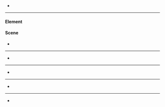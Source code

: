 <f-slider title="rotation" set="r"/>

<f-slider title="scale" set="s" value="1" from="0.1" to="4"/>

<f-slider title="distance" set="d" value="0" from="-50" to="50" integer />

-

<f-artboard grid step="100" style="background: white">
  <f-group v-for="y in range(0,5)">
    <f-group v-for="x in range(0,5)" :position="[x * 100,y * 100]">
		<f-group
      :position="[get('d'),-get('d')][x % 2]"
      :rotation="get('r')"
      :scale="[[1,-1][x % 2] * get('s',1),[1,-1][y % 2] * get('s',1)]"
      style="transform-origin: 50px 50px"
      :opacity="[1,0.5][y % 2]"
    >
      <f-letter />
    </f-group>
  </f-group>
</f-artboard>

<f-artboard grid step="100" style="background: white">
  <f-group v-for="y in range(0,5)">
		<f-group
      v-for="x in range(0,5)"
      :position="[x * 100,y * 100]"
      :rotation="get('r')"
      :scale="get('s')"
      style="transform-origin: 50px 50px"
    >
      <f-letter />
    </f-group>
  </group>
</f-artboard>

---

#### Element

<f-slider title="Element rotation" set="r3" to="180" />

<f-slider title="Element scale" set="s3" value="1" from="0.1" to="4"/>

#### Scene

<f-slider title="Scene rotation" set="rx3" value="-45" from="-90" to="0" />

<f-slider title="Scene rotation" set="rz3" value="0" from="-90" to="0" />

-

<f-scene3 webgl width="600" height="600">
  <f-group3 scale="0.5" :rotation="[get('rx3',-45),0,get('rz3',0)]" position="0 0.5 0">
    <f-group3 v-for="y in range(-2,2,1)">
      <f-hedron3
        v-for="x in range(-2,2,1)"
        :key="x + '-' + y"
        :r="1 / Math.sqrt(2)"
        :count="4"
        :position="[x,y]"
        :rotation="[0,0,get('r3',0) + 45]"
        :scale="get('s3')"
        :height="0.5"
        shading
      />
    </f-group3> 
  </f-group3>
</f-scene3>


---

<f-artboard grid v-slot="{ mouse }" width="100" height="100">
  <f-drag
  	step="5"
    :mouse="mouse"
    points="25 75, 75 75, 75 25, 25 25"
    v-slot="{ points }"
    set="p"
  >
    <f-line :points="points" closed stroke fill="black" />
  </f-drag>
</f-artboard>

<f-slider title="rotation" set="r"/>

<f-slider title="scale" set="s" value="1" from="0.1" to="4"/>

-

<f-artboard grid step="100" style="background: white">
  <f-group v-for="a in range(0,360,360 / 16).slice(0,16)" :rotation="a" position="300 300">
		<f-line
      position="-50 -200"
      :scale="get('s')"
    	:points="get('p')"
      closed
      stroke
      fill="black"      
      style="transform-origin: 50px 50px"
      :rotation="get('r')"  
      :opacity="scale(a,0,360,1,0.1)"
    />
  </f-group>
</f-artboard>

---

<f-artboard grid v-slot="{ mouse }" width="100" height="100">
  <f-drag
  	step="5"
    :mouse="mouse"
    points="25 75, 75 75, 75 25, 25 25"
    v-slot="{ points }"
    set="p"
  >
    <f-line :points="points" closed stroke fill="black" />
  </f-drag>
</f-artboard>

<f-slider title="rotation" set="r"/>

<f-slider title="scale" set="s" value="1" from="0.1" to="4"/>

-

<f-artboard grid step="100" style="background: white">
  <f-group v-for="y in range(0,5)">
		<f-line
      v-for="x in range(0,5)"
      :position="[x * 100,y * 100]"
    	:points="get('p')"
      closed
      stroke
      fill="black"
      :rotation="get('r')"
      :scale="get('s')"
      style="transform-origin: 50px 50px"
    />
  </group>
</f-artboard>

---

<f-artboard grid v-slot="{ mouse }" width="100" height="100">
  <f-drag
  	step="5"
    :mouse="mouse"
    points="25 75, 75 75, 75 25, 25 25"
    v-slot="{ points }"
    set="p"
  >
    <f-line :points="points" closed stroke fill="black" />
  </f-drag>
</f-artboard>

<f-slider title="rotation" set="r"/>

<f-slider title="scale" set="s" value="1" from="0.1" to="4"/>

<f-slider title="distance" set="d" value="0" from="-50" to="50" integer />

-

<f-artboard grid step="100" style="background: white">
  <f-group v-for="y in range(0,5)">
    <f-group v-for="x in range(0,5)" :position="[x * 100,y * 100]">
		<f-line
      :position="[get('d'),-get('d')][x % 2]"
    	:points="get('p')"
      closed
      stroke
      fill="black"
      :rotation="get('r')"
      :scale="[[1,-1][x % 2] * get('s',1),1 * get('s',1)]"
      style="transform-origin: 50px 50px"
      :opacity="[1,0.5][x % 2]"
    />
  </group>
</f-artboard>

---

<f-artboard grid v-slot="{ mouse }" width="100" height="100">
  <f-drag
  	step="5"
    :mouse="mouse"
    points="25 75, 75 75, 75 25, 25 25"
    v-slot="{ points }"
    set="p"
  >
    <f-line :points="points" closed stroke fill="black" />
  </f-drag>
</f-artboard>

<f-slider title="rotation" set="r"/>

<f-slider title="scale" set="s" value="1" from="0.1" to="4"/>

<f-slider title="distance" set="d" value="0" from="-50" to="50" integer />

-

<f-artboard grid step="100" style="background: white">
  <f-group v-for="y in range(0,5)">
    <f-group v-for="x in range(0,5)" :position="[x * 100,y * 100]">
		<f-line
      :position="[get('d'),-get('d')][x % 2]"
    	:points="get('p')"
      closed
      stroke
      fill="black"
      :rotation="get('r')"
      :scale="[[1,-1][x % 2] * get('s',1),[1,-1][y % 2] * get('s',1)]"
      style="transform-origin: 50px 50px"
      :opacity="[1,0.5][y % 2]"
    />
  </group>
</f-artboard>